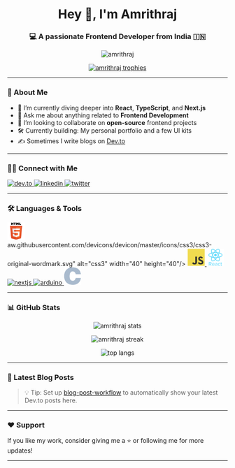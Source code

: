 <h1 align="center">Hey 👋, I'm Amrithraj</h1>
<h3 align="center">💻 A passionate Frontend Developer from India 🇮🇳</h3>

<p align="center">
  <img src="https://komarev.com/ghpvc/?username=amrithraj&label=Profile%20views&color=0e75b6&style=flat" alt="amrithraj" />
</p>

<p align="center">
  <a href="https://github.com/ryo-ma/github-profile-trophy">
    <img src="https://github-profile-trophy.vercel.app/?username=amrithraj&theme=dracula&no-frame=true&title=Followers,Stars,Commit,Repositories,PullRequest" alt="amrithraj trophies" />
  </a>
</p>

---

### 🚀 About Me

- 🌱 I’m currently diving deeper into **React**, **TypeScript**, and **Next.js**
- 💬 Ask me about anything related to **Frontend Development**
- 👯 I’m looking to collaborate on **open-source** frontend projects
- 🛠️ Currently building: My personal portfolio and a few UI kits
- ✍️ Sometimes I write blogs on [Dev.to](https://dev.to/amruth)

---

### 🧑‍💻 Connect with Me

<p align="left">
  <a href="https://dev.to/amruth" target="_blank">
    <img src="https://raw.githubusercontent.com/rahuldkjain/github-profile-readme-generator/master/src/images/icons/Social/devto.svg" alt="dev.to" height="30" width="40" />
  </a>
  <a href="https://linkedin.com/in/YOUR_LINKEDIN" target="_blank">
    <img src="https://cdn.jsdelivr.net/gh/devicons/devicon/icons/linkedin/linkedin-original.svg" alt="linkedin" height="30" width="40" />
  </a>
  <a href="https://twitter.com/YOUR_TWITTER" target="_blank">
    <img src="https://img.shields.io/twitter/follow/YOUR_TWITTER?logo=twitter&style=for-the-badge" alt="twitter" />
  </a>
</p>

---

### 🛠 Languages & Tools

<p align="left">
  <a href="https://www.w3.org/html/" target="_blank"> <img src="https://raw.githubusercontent.com/devicons/devicon/master/icons/html5/html5-original-wordmark.svg" alt="html5" width="40" height="40"/> </a>aw.githubusercontent.com/devicons/devicon/master/icons/css3/css3-original-wordmark.svg" alt="css3" width="40" height="40"/> </a>
  <a href="https://developer.mozilla.org/en-US/docs/Web/JavaScript" target="_blank"> <img src="https://raw.githubusercontent.com/devicons/devicon/master/icons/javascript/javascript-original.svg" alt="javascript" width="40" height="40"/> </a>
  <a href="https://reactjs.org/" target="_blank"> <img src="https://raw.githubusercontent.com/devicons/devicon/master/icons/react/react-original-wordmark.svg" alt="react" width="40" height="40"/> </a>
  <a href="https://nextjs.org/" target="_blank"> <img src="https://cdn.worldvectorlogo.com/logos/nextjs-2.svg" alt="nextjs" width="40" height="40"/> </a>
  <a href="https://www.arduino.cc/" target="_blank"> <img src="https://cdn.worldvectorlogo.com/logos/arduino-1.svg" alt="arduino" width="40" height="40"/> </a>
  <a href="https://www.cprogramming.com/" target="_blank"> <img src="https://raw.githubusercontent.com/devicons/devicon/master/icons/c/c-original.svg" alt="c" width="40" height="40"/> </a>
</p>

---

### 📊 GitHub Stats

<p align="center">
  <img src="https://github-readme-stats.vercel.app/api?username=amrithraj&show_icons=true&theme=radical" alt="amrithraj stats"/>
</p>
<p align="center">
  <img src="https://github-readme-streak-stats.herokuapp.com/?user=amrithraj&theme=radical" alt="amrithraj streak" />
</p>
<p align="center">
  <img src="https://github-readme-stats.vercel.app/api/top-langs/?username=amrithraj&layout=compact&theme=radical" alt="top langs" />
</p>

---

### 📝 Latest Blog Posts
<!-- BLOG-POST-LIST:START -->
<!-- BLOG-POST-LIST:END -->

> 💡 Tip: Set up [blog-post-workflow](https://github.com/gautamkrishnar/blog-post-workflow) to automatically show your latest Dev.to posts here.

---

### ❤️ Support
If you like my work, consider giving me a ⭐ or following me for more updates!

---
